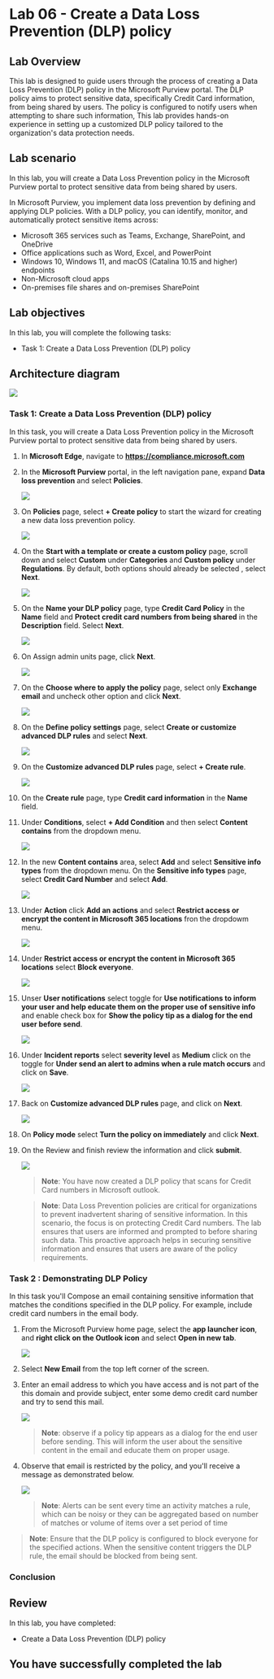 # Lab 06 - Create a Data Loss Prevention (DLP) policy

## Lab Overview

This lab is designed to guide users through the process of creating a Data Loss Prevention (DLP) policy in the Microsoft Purview portal. The DLP policy aims to protect sensitive data, specifically Credit Card information, from being shared by users. The policy is configured to notify users when attempting to share such information, This lab provides hands-on experience in setting up a customized DLP policy tailored to the organization's data protection needs.

## Lab scenario

In this lab, you will create a Data Loss Prevention policy in the Microsoft Purview portal to protect sensitive data from being shared by users.

In Microsoft Purview, you implement data loss prevention by defining and applying DLP policies. With a DLP policy, you can identify, monitor, and automatically protect sensitive items across:

- Microsoft 365 services such as Teams, Exchange, SharePoint, and OneDrive
- Office applications such as Word, Excel, and PowerPoint
- Windows 10, Windows 11, and macOS (Catalina 10.15 and higher) endpoints
- Non-Microsoft cloud apps
- On-premises file shares and on-premises SharePoint

## Lab objectives

In this lab, you will complete the following tasks:
+ Task 1: Create a Data Loss Prevention (DLP) policy

## Architecture diagram
![](../media/purview-lab6.png)

### Task 1: Create a Data Loss Prevention (DLP) policy

In this task, you will create a Data Loss Prevention policy in the Microsoft Purview portal to protect sensitive data from being shared by users.

1. In **Microsoft Edge**, navigate to **https://compliance.microsoft.com** 

1. In the **Microsoft Purview** portal, in the left navigation pane, expand **Data loss prevention** and select **Policies**.

   ![](../media/lab6-image1.png)

1. On **Policies** page, select **+ Create policy** to start the wizard for creating a new data loss prevention policy.

    ![](../media/lab6-image2.png)

1. On the **Start with a template or create a custom policy** page, scroll down and select **Custom** under **Categories** and **Custom policy** under **Regulations**. By default, both  options should already be selected , select **Next**.

   ![](../media/lab6-image3.png)
   
1. On the **Name your DLP policy** page, type **Credit Card Policy** in the **Name** field and **Protect credit card numbers from being shared** in the **Description** field. Select **Next**.

   ![](../media/cc1.png)

1. On Assign admin units page, click **Next**.

   ![](../media/cc2.png)

1. On the **Choose where to apply the policy** page, select only **Exchange email** and uncheck other option and click **Next**. 

     ![](../media/cc3.png)
   
1. On the **Define policy settings** page, select **Create or customize advanced DLP rules** and select **Next**.

   ![](../media/cc4.png)

1. On the **Customize advanced DLP rules** page, select **+ Create rule**.

    ![](../media/cc5.png)

1. On the **Create rule** page, type **Credit card information** in the **Name** field.

1. Under **Conditions**, select **+ Add Condition** and then select **Content contains** from the dropdown menu.

   ![](../media/cc6.png)

1. In the new **Content contains** area, select **Add** and select **Sensitive info types** from the dropdown menu. On the **Sensitive info types** page, select **Credit Card Number** and select **Add**.

   ![](../media/cc7.png)

1. Under **Action** click **Add an actions** and select **Restrict access or encrypt the content in Microsoft 365 locations** fron the dropdowm menu.

    ![](../media/cc8.png)

1. Under **Restrict access or encrypt the content in Microsoft 365 locations** select **Block everyone**.

    ![](../media/cc9.png)

1. Unser **User notifications** select toggle for **Use notifications to inform your user and help educate them on the proper use of sensitive info** and enable check box for **Show the policy tip as a dialog for the end user before send**.

   ![](../media/cc11.png)

1. Under **Incident reports** select **severity level** as **Medium** click on  the toggle for **Under send an alert to admins when a rule match occurs** and click on **Save**.

    ![](../media/cc12.png)

1. Back on **Customize advanced DLP rules** page, and click on **Next**.

    ![](../media/cc13.png)

1. On **Policy mode** select **Turn the policy on immediately** and click **Next**.
  
1. On the Review and finish review the information and click **submit**. 

     ![](../media/cc15.png)

   >**Note**: You have now created a DLP policy that scans for Credit Card numbers in Microsoft outlook.

   >**Note**: Data Loss Prevention policies are critical for organizations to prevent inadvertent sharing of sensitive information. In this scenario, the focus is on protecting Credit Card numbers. The lab ensures that users are informed and prompted to before sharing such data. This proactive approach helps in securing sensitive information and ensures that users are aware of the policy requirements.


### Task 2 : Demonstrating DLP Policy

In this task you'll Compose an email containing sensitive information that matches the conditions specified in the DLP policy. For example, include credit card numbers in the email body.

1. From the Microsoft Purview home page, select the **app launcher icon**, and **right click on the Outlook icon** and select **Open in new tab**.

     ![](../media/lab5-image5.png) 

1. Select **New Email** from the top left corner of the screen.

1. Enter an email address to which you have access and is not part of the this domain and provide subject, enter some demo credit card number and try to send this 
   mail.

     ![](../media/cc17.png)

     >**Note**: observe if a policy tip appears as a dialog for the end user before sending. This will inform the user about the sensitive content in the email and educate them on proper usage.

1. Observe that email is restricted by the policy, and you'll receive a message as demonstrated below.
    
     ![](../media/cc18.png)  

   >**Note**: Alerts can be sent every time an activity matches a rule, which can be noisy or they can be aggregated based on number of matches or volume of items over a set period of time
   
  >**Note**: Ensure that the DLP policy is configured to block everyone for the specified actions. When the sensitive content triggers the DLP rule, the email should be blocked from being sent.


### Conclusion



## Review
In this lab, you have completed:
+ Create a Data Loss Prevention (DLP) policy

## You have successfully completed the lab
